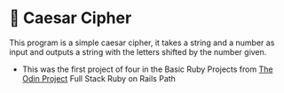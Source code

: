 # 🔐 Caesar Cipher

This program is a simple caesar cipher, it takes a string and a number as input and outputs a string with the letters shifted by the number given.

- This was the first project of four in the Basic Ruby Projects from [The Odin Project](https://www.theodinproject.com/) Full Stack Ruby on Rails Path
